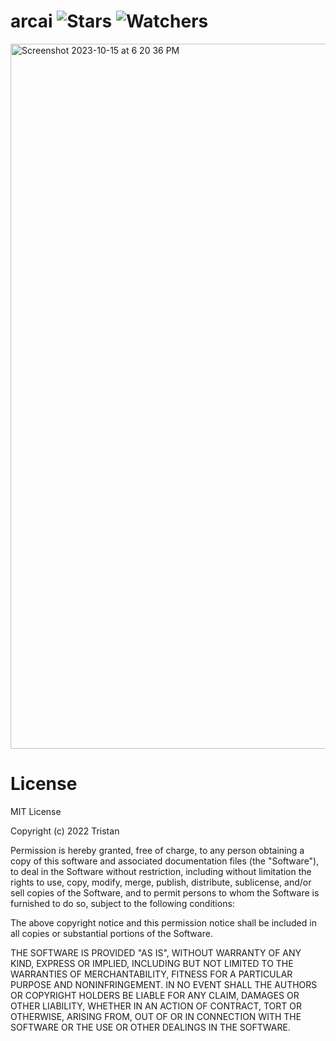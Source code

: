 # arcai ![Stars](https://img.shields.io/github/stars/realTristan/arc?color=brightgreen) ![Watchers](https://img.shields.io/github/watchers/realTristan/arc?label=Watchers)

<img width="1128" alt="Screenshot 2023-10-15 at 6 20 36 PM" src="https://github.com/realTristan/arc/assets/75189508/4b2a7ea7-2bb8-489c-9fb6-afb3af7c4d4c">

# License
MIT License

Copyright (c) 2022 Tristan

Permission is hereby granted, free of charge, to any person obtaining a copy
of this software and associated documentation files (the "Software"), to deal
in the Software without restriction, including without limitation the rights
to use, copy, modify, merge, publish, distribute, sublicense, and/or sell
copies of the Software, and to permit persons to whom the Software is
furnished to do so, subject to the following conditions:

The above copyright notice and this permission notice shall be included in all
copies or substantial portions of the Software.

THE SOFTWARE IS PROVIDED "AS IS", WITHOUT WARRANTY OF ANY KIND, EXPRESS OR
IMPLIED, INCLUDING BUT NOT LIMITED TO THE WARRANTIES OF MERCHANTABILITY,
FITNESS FOR A PARTICULAR PURPOSE AND NONINFRINGEMENT. IN NO EVENT SHALL THE
AUTHORS OR COPYRIGHT HOLDERS BE LIABLE FOR ANY CLAIM, DAMAGES OR OTHER
LIABILITY, WHETHER IN AN ACTION OF CONTRACT, TORT OR OTHERWISE, ARISING FROM,
OUT OF OR IN CONNECTION WITH THE SOFTWARE OR THE USE OR OTHER DEALINGS IN THE
SOFTWARE.
